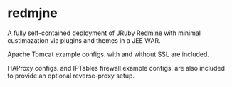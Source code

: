 redmjne
=======

A fully self-contained deployment of JRuby Redmine with minimal custimazation via plugins and themes in a JEE WAR.

Apache Tomcat example configs. with and without SSL are included.

HAProxy configs. and IPTables firewall example configs. are also included to provide an optional reverse-proxy setup. 
